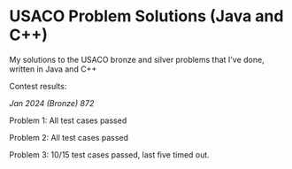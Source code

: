 # USACO Problem Solutions (Java and C++)
 My solutions to the USACO bronze and silver problems that I've done, written in Java and C++

Contest results:

*Jan 2024 (Bronze) 872*

 Problem 1: All test cases passed
 
 Problem 2: All test cases passed
 
 Problem 3: 10/15 test cases passed, last five timed out. 
